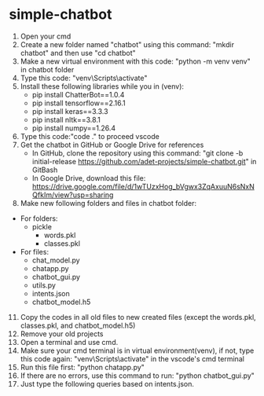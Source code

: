 # simple-chatbot

1. Open your cmd
2. Create a new folder named "chatbot" using this command: "mkdir chatbot" and then use "cd chatbot"
3. Make a new virtual environment with this code: "python -m venv venv" in chatbot folder
4. Type this code: "venv\Scripts\activate"
5. Install these following libraries while you in (venv):
   - pip install ChatterBot==1.0.4
   - pip install tensorflow==2.16.1
   - pip install keras==3.3.3
   - pip install nltk==3.8.1
   - pip install numpy==1.26.4
6. Type this code:"code ." to proceed vscode
7. Get the chatbot in GitHub or Google Drive for references
   - In GitHub, clone the repository using this command: "git clone -b initial-release https://github.com/adet-projects/simple-chatbot.git" in GitBash
   - In Google Drive, download this file: https://drive.google.com/file/d/1wTUzxHog_bVgwx3ZqAxuuN6sNxNQfkIm/view?usp=sharing
10. Make new following folders and files in chatbot folder:
   - For folders:
     - pickle 
       - words.pkl
       - classes.pkl
   - For files:
     - chat_model.py
     - chatapp.py
     - chatbot_gui.py
     - utils.py
     - intents.json
     - chatbot_model.h5
11. Copy the codes in all old files to new created files (except the words.pkl, classes.pkl, and chatbot_model.h5)
12. Remove your old projects 
13. Open a terminal and use cmd.
14. Make sure your cmd terminal is in virtual environment(venv), if not, type this code again: "venv\Scripts\activate" in the vscode's cmd terminal
15. Run this file first: "python chatapp.py"
16. If there are no errors, use this command to run: "python chatbot_gui.py"
17. Just type the following queries based on intents.json.
  
